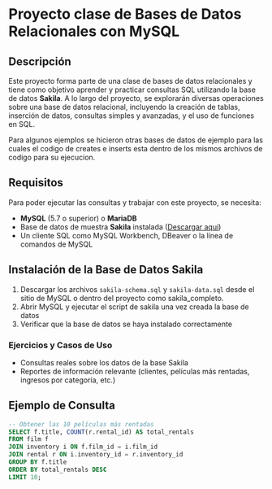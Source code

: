 # Proyecto clase de Bases de Datos Relacionales con MySQL

## Descripción
Este proyecto forma parte de una clase de bases de datos relacionales y tiene como objetivo aprender y practicar consultas SQL utilizando la base de datos **Sakila**. A lo largo del proyecto, se explorarán diversas operaciones sobre una base de datos relacional, incluyendo la creación de tablas, inserción de datos, consultas simples y avanzadas, y el uso de funciones en SQL.

Para algunos ejemplos se hicieron otras bases de datos de ejemplo para las cuales el codigo de creates e inserts esta dentro de los mismos archivos de codigo para su ejecucion.

## Requisitos
Para poder ejecutar las consultas y trabajar con este proyecto, se necesita:

- **MySQL** (5.7 o superior) o **MariaDB**
- Base de datos de muestra **Sakila** instalada ([Descargar aquí](https://dev.mysql.com/doc/index-other.html))
- Un cliente SQL como MySQL Workbench, DBeaver o la línea de comandos de MySQL

## Instalación de la Base de Datos Sakila
1. Descargar los archivos `sakila-schema.sql` y `sakila-data.sql` desde el sitio de MySQL o dentro del proyecto como sakila_completo.
2. Abrir MySQL y ejecutar el script de sakila una vez creada la base de datos
3. Verificar que la base de datos se haya instalado correctamente


### Ejercicios y Casos de Uso
- Consultas reales sobre los datos de la base Sakila
- Reportes de información relevante (clientes, películas más rentadas, ingresos por categoría, etc.)

## Ejemplo de Consulta
```sql
-- Obtener las 10 películas más rentadas
SELECT f.title, COUNT(r.rental_id) AS total_rentals
FROM film f
JOIN inventory i ON f.film_id = i.film_id
JOIN rental r ON i.inventory_id = r.inventory_id
GROUP BY f.title
ORDER BY total_rentals DESC
LIMIT 10;
```
